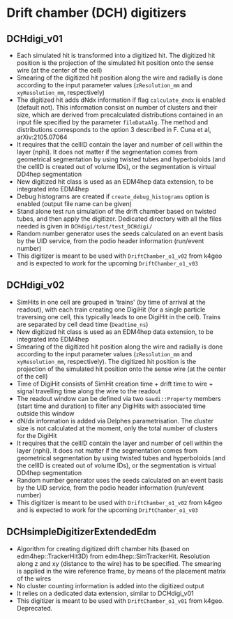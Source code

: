 # Drift chamber (DCH) digitizers

## DCHdigi_v01

* Each simulated hit is transformed into a digitized hit. The digitized hit position is the projection of the simulated hit position onto the sense wire (at the center of the cell)
* Smearing of the digitized hit position along the wire and radially is done according to the input parameter values (`zResolution_mm` and `xyResolution_mm`, respectively)
* The digitized hit adds dNdx information if flag `calculate_dndx` is enabled (default not). This information consist on number of clusters and their size, which are derived from precalculated distributions contained in an input file specified by the parameter `fileDataAlg`. The method and distributions corresponds to the option 3 described in F. Cuna et al, arXiv:2105.07064
* It requires that the cellID contain the layer and number of cell within the layer (nphi). It does not matter if the segmentation comes from geometrical segmentation by using twisted tubes and hyperboloids (and the cellID is created out of volume IDs), or the segmentation is virtual DD4hep segmentation
* New digitized hit class is used as an EDM4hep data extension, to be integrated into EDM4hep
* Debug histograms are created if `create_debug_histograms` option is enabled (output file name can be given)
* Stand alone test run simulation of the drift chamber based on twisted tubes, and then apply the digitizer. Dedicated directory with all the files needed is given in `DCHdigi/test/test_DCHdigi/`
* Random number generator uses the seeds calculated on an event basis by the UID service, from the podio header information (run/event number)
* This digitizer is meant to be used with `DriftChamber_o1_v02` from k4geo and is expected to work for the upcoming `DriftChamber_o1_v03`

## DCHdigi_v02
* SimHits in one cell are grouped in 'trains' (by time of arrival at the readout), with each train creating one DigiHit (for a single particle traversing one cell, this typically leads to one DigiHit in the cell). Trains are separated by cell dead time (`Deadtime_ns`)
* New digitized hit class is used as an EDM4hep data extension, to be integrated into EDM4hep
* Smearing of the digitized hit position along the wire and radially is done according to the input parameter values (`zResolution_mm` and `xyResolution_mm`, respectively). The digitized hit position is the projection of the simulated hit position onto the sense wire (at the center of the cell)
* Time of DigiHit consists of SimHit creation time +  drift time to wire + signal travelling time along the wire to the readout
* The readout window can be defined via two `Gaudi::Property` members (start time and duration) to filter any DigiHits with associated time outside this window
* dN/dx information is added via Delphes parametrisation. The cluster size is not calculated at the moment, only the total number of clusters for the DigiHit
* It requires that the cellID contain the layer and number of cell within the layer (nphi). It does not matter if the segmentation comes from geometrical segmentation by using twisted tubes and hyperboloids (and the cellID is created out of volume IDs), or the segmentation is virtual DD4hep segmentation
* Random number generator uses the seeds calculated on an event basis by the UID service, from the podio header information (run/event number)
* This digitizer is meant to be used with `DriftChamber_o1_v02` from k4geo and is expected to work for the upcoming `DriftChamber_o1_v03`


## DCHsimpleDigitizerExtendedEdm

* Algorithm for creating digitized drift chamber hits (based on edm4hep::TrackerHit3D) from edm4hep::SimTrackerHit. Resolution along z and xy (distance to the wire) has to be specified. The smearing is applied in the wire reference frame, by means of the placement matrix of the wires
* No cluster counting information is added into the digitized output
* It relies on a dedicated data extension, similar to DCHdigi_v01
* This digitizer is meant to be used with `DriftChamber_o1_v01` from k4geo. Deprecated.
